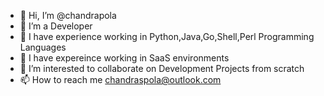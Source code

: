 - 👋 Hi, I’m @chandrapola
- 👀 I’m a Developer
- 🌱 I have experience working in Python,Java,Go,Shell,Perl Programming Languages
- 🌱 I have expereince working in SaaS environments
- 💞️ I’m interested to collaborate on Development Projects from scratch
- 📫 How to reach me chandraspola@outlook.com

<!---
chandrapola/chandrapola is a ✨ special ✨ repository because its `README.md` (this file) appears on your GitHub profile.
You can click the Preview link to take a look at your changes.
--->
